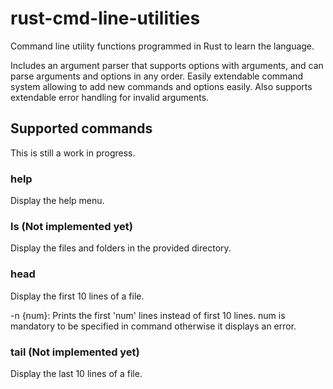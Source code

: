 # rust-cmd-line-utilities
Command line utility functions programmed in Rust to learn the language.

Includes an argument parser that supports options with arguments, and can parse arguments and options in any order.
Easily extendable command system allowing to add new commands and options easily.
Also supports extendable error handling for invalid arguments.

## Supported commands
This is still a work in progress.

### help
Display the help menu.

### ls (Not implemented yet)
Display the files and folders in the provided directory.

### head
Display the first 10 lines of a file.

-n {num}: Prints the first 'num' lines instead of first 10 lines. num is mandatory to be specified in command otherwise it displays an error.

### tail (Not implemented yet)
Display the last 10 lines of a file.

